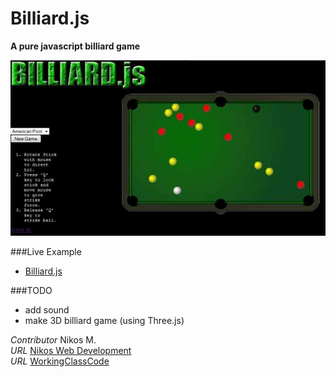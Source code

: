 Billiard.js
===========

__A pure javascript billiard game__


[![Billiard.js](/images/billiard.jpg)](http://foo123.github.com/examples/billiard.js/)

###Live Example
* [Billiard.js](http://foo123.github.com/examples/billiard.js/)

###TODO
* add sound
* make 3D billiard game (using Three.js)

*Contributor* Nikos M.  
*URL* [Nikos Web Development](http://nikos-web-development.netai.net/ "Nikos Web Development")  
*URL* [WorkingClassCode](http://workingclasscode.uphero.com/ "Working Class Code")  
